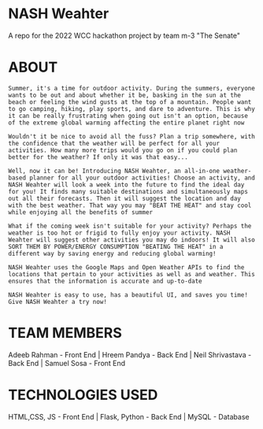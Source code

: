 # NASH Weahter
A repo for the 2022 WCC hackathon project by team m-3 "The Senate"

ABOUT
=====
	Summer, it's a time for outdoor activity. During the summers, everyone wants to be out and about whether it be, basking in the sun at the beach or feeling the wind gusts at the top of a mountain. People want to go camping, hiking, play sports, and dare to adventure. This is why it can be really frustrating when going out isn't an option, because of the extreme global warming affecting the entire planet right now

	Wouldn't it be nice to avoid all the fuss? Plan a trip somewhere, with the confidence that the weather will be perfect for all your activities. How many more trips would you go on if you could plan better for the weather? If only it was that easy...

	Well, now it can be! Introducing NASH Weahter, an all-in-one weather-based planner for all your outdoor activities! Choose an activity, and NASH Weahter will look a week into the future to find the ideal day for you! It finds many suitable destinations and simultaneously maps out all their forecasts. Then it will suggest the location and day with the best weather. That way you may "BEAT THE HEAT" and stay cool while enjoying all the benefits of summer

	What if the coming week isn't suitable for your activity? Perhaps the weather is too hot or frigid to fully enjoy your activity. NASH Weahter will suggest other activities you may do indoors! It will also SORT THEM BY POWER/ENERGY CONSUMPTION "BEATING THE HEAT" in a different way by saving energy and reducing global warming! 

	NASH Weahter uses the Google Maps and Open Weather APIs to find the locations that pertain to your activities as well as and weather. This ensures that the information is accurate and up-to-date

	NASH Weahter is easy to use, has a beautiful UI, and saves you time! Give NASH Weahter a try now!

TEAM MEMBERS
====
Adeeb Rahman - Front End | Hreem Pandya - Back End | Neil Shrivastava - Back End | Samuel Sosa -  Front End

TECHNOLOGIES USED
====
HTML,CSS, JS - Front End | Flask, Python - Back End | MySQL - Database


